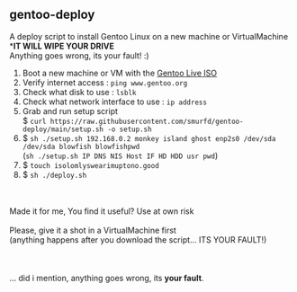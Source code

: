 ## gentoo-deploy
A deploy script to install Gentoo Linux on a new machine or VirtualMachine<br>
*<b>IT WILL WIPE YOUR DRIVE</b><br>
Anything goes wrong, its your fault! :)<br>

1. Boot a new machine or VM with the [Gentoo Live ISO](https://www.gentoo.org/downloads/)
2. Verify internet access : `ping www.gentoo.org`
3. Check what disk to use : `lsblk`
4. Check what network interface to use : `ip address`
5. Grab and run setup script <br>
   $ `curl https://raw.githubusercontent.com/smurfd/gentoo-deploy/main/setup.sh -o setup.sh`
6. $ `sh ./setup.sh 192.168.0.2 monkey island ghost enp2s0 /dev/sda /dev/sda blowfish blowfishpwd` <br>
          (`sh ./setup.sh IP DNS NIS Host IF HD HDD usr pwd`)
7. $ `touch isolomlyswearimuptono.good`
8. $ `sh ./deploy.sh`
<br>
<br>
Made it for me, You find it useful? Use at own risk<br>
<br>
Please, give it a shot in a VirtualMachine first<br>
(anything happens after you download the script... ITS YOUR FAULT!)<br>
<br>
<br>
<br>
... did i mention, anything goes wrong, its <b>your fault</b>.
